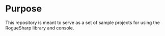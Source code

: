 # Purpose #

This repository is meant to serve as a set of sample projects for using the RogueSharp library and console. 
